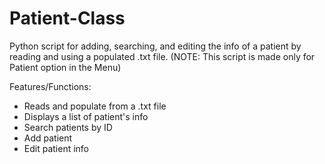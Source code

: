 # Patient-Class
Python script for adding, searching, and editing the info of a patient by reading and using a populated .txt file.
(NOTE: This script is made only for Patient option in the Menu)

Features/Functions:
+ Reads and populate from a .txt file
+ Displays a list of patient's info
+ Search patients by ID
+ Add patient
+ Edit patient info

